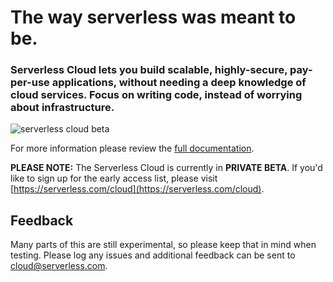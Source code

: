 # The way serverless was meant to be.

### Serverless Cloud lets you build scalable, highly-secure, pay-per-use applications, without needing a deep knowledge of cloud services. Focus on writing code, instead of worrying about infrastructure.

![serverless cloud beta](https://user-images.githubusercontent.com/2053544/120826993-fc77b780-c528-11eb-94a3-17379d67b6d1.png)

For more information please review the [full documentation](https://serverless.github.io/cloud/).

**PLEASE NOTE:** The Serverless Cloud is currently in **PRIVATE BETA**. If you'd like to sign up for the early access list, please visit [https://serverless.com/cloud](https://serverless.com/cloud).

## Feedback

Many parts of this are still experimental, so please keep that in mind when testing. Please log any issues and additional feedback can be sent to cloud@serverless.com.